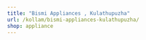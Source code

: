 ```yaml
---
title: "Bismi Appliances , Kulathupuzha"
url: /kollam/bismi-appliances-kulathupuzha/
shop: appliance
---
```

